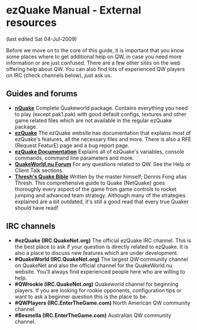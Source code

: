# ezQuake Manual - External resources
(last edited Sat 04-Jul-2009)



Before we move on to the core of this guide, it is important that you know some places where to get additional help on QW, in case you need more information or are just confused. There are a few other sites on the web offering help about QW. You can also find lots of experienced QW players on IRC (check channels below), just ask us.

## Guides and forums

- **[nQuake](http://www.nQuake.com/)** Complete Quakeworld package. Contains everything you need to play (except pak1.pak) with good default configs, textures and other game related files which are not available in the regular ezQuake package.
- **[ezQuake](http://ezQuake.SF.net/)** The ezQuake website has documentation that explains most of ezQuake's features, all the necessary files and more. There is also a RFE (Request FeaturE) page and a bug report page.
- **[ezQuake Documentation](http://ezQuake.SF.net/docs/)** Explains all of ezQuake's variables, console commands, command line parameters and more.
- **[QuakeWorld.nu Forum](http://www.quakeworld.nu/forum/)** For any questions related to QW. See the Help or Client Talk sections.
- **[Thresh's Quake Bible](http://www.quaketerminus.com/quakebible/)** Written by the master himself; Dennis Fong alias Thresh. This comprehensive guide to Quake (NetQuake) goes thoroughly every aspect of the game from game controls to rocket jumping and advanced team strategy. Although many of the strategies explained are a bit outdated, it's still a good read that every true Quaker should have read!

## IRC channels

- **#ezQuake (IRC.QuakeNet.org)** The official ezQuake IRC channel. This is the best place to ask if your question is directly related to ezQuake. It is also a place to discuss new features which are under development.
- **#QuakeWorld (IRC.QuakeNet.org)** The largest QW community channel on QuakeNet and also the official channel for the QuakeWorld.nu website. You'll always find experienced people here who are willing to help.
- **#QWrookie (IRC.QuakeNet.org)** Quakeworld channel for beginning players. If you are looking for rookie opponents, configuration tips or want to ask a beginner question this is the place to be.
- **#QWPlayers (IRC.EnterTheGame.com)** North American QW community channel.
- **#Besmella (IRC.EnterTheGame.com)** Australian QW community channel.

